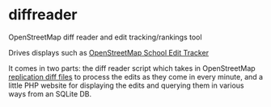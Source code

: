 # diffreader
OpenStreetMap diff reader and edit tracking/rankings tool

Drives displays such as [OpenStreetMap School Edit Tracker](http://harrywood.dev.openstreetmap.org/diffreader/schools/)

It comes in two parts: the diff reader script which takes in OpenStreetMap [replication diff files](http://wiki.openstreetmap.org/wiki/Planet.osm/diffs) to process the edits as they come in every minute, and a little PHP website for displaying the edits and querying them in various ways from an SQLite DB.
